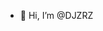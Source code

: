 - 👋 Hi, I’m @DJZRZ

<!---
DJZRZ/DJZRZ is a ✨ special ✨ repository because its `README.md` (this file) appears on your GitHub profile.
You can click the Preview link to take a look at your changes.
--->
